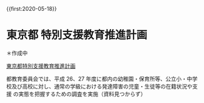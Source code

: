 {{first:2020-05-18}}

# 東京都 特別支援教育推進計画
＊作成中

[東京都特別支援教育推進計画](https://www.kyoiku.metro.tokyo.lg.jp/administration/action_and_budget/plan/special_needs_school/practice_plan1.html)

都教育委員会では、平成 26、27 年度に都内の幼稚園・保育所等、公立小・中学 校及び高校に対し、通常の学級における発達障害の児童・生徒等の在籍状況や支援 の実態を把握するための調査を実施（資料見つからず）